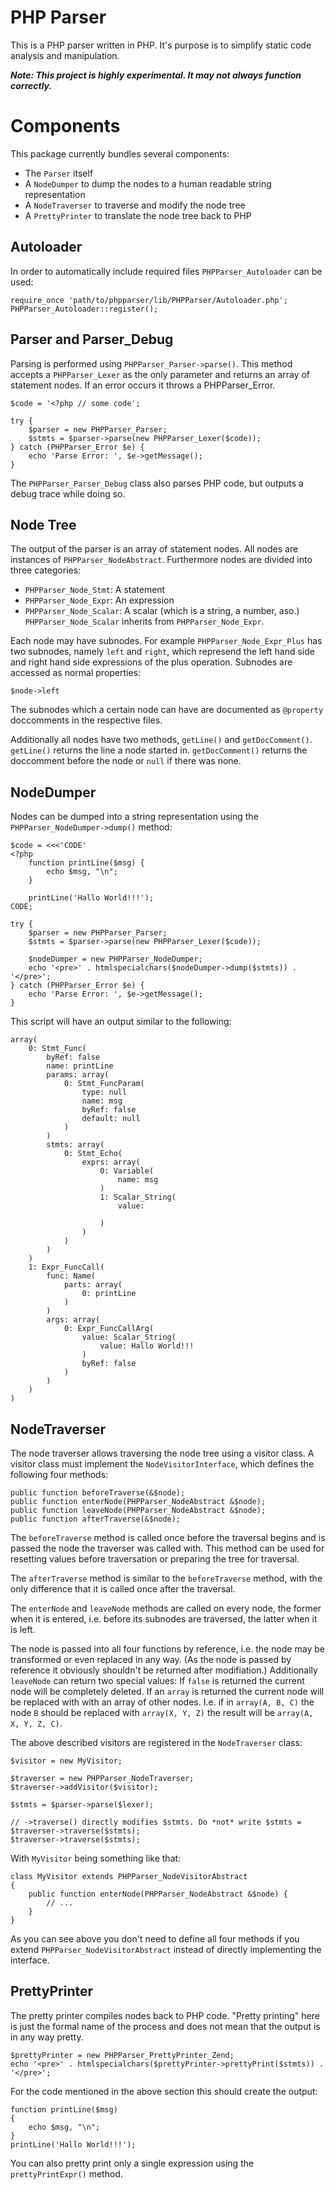 PHP Parser
==========

This is a PHP parser written in PHP. It's purpose is to simplify static code analysis and
manipulation.

***Note: This project is highly experimental. It may not always function correctly.***

Components
==========

This package currently bundles several components:

 * The `Parser` itself
 * A `NodeDumper` to dump the nodes to a human readable string representation
 * A `NodeTraverser` to traverse and modify the node tree
 * A `PrettyPrinter` to translate the node tree back to PHP

Autoloader
----------

In order to automatically include required files `PHPParser_Autoloader` can be used:

    require_once 'path/to/phpparser/lib/PHPParser/Autoloader.php';
    PHPParser_Autoloader::register();

Parser and Parser_Debug
----------------------

Parsing is performed using `PHPParser_Parser->parse()`. This method accepts a `PHPParser_Lexer`
as the only parameter and returns an array of statement nodes. If an error occurs it throws a
PHPParser_Error.

    $code = '<?php // some code';

    try {
        $parser = new PHPParser_Parser;
        $stmts = $parser->parse(new PHPParser_Lexer($code));
    } catch (PHPParser_Error $e) {
        echo 'Parse Error: ', $e->getMessage();
    }

The `PHPParser_Parser_Debug` class also parses PHP code, but outputs a debug trace while doing so.

Node Tree
---------

The output of the parser is an array of statement nodes. All nodes are instances of
`PHPParser_NodeAbstract`. Furthermore nodes are divided into three categories:

 * `PHPParser_Node_Stmt`: A statement
 * `PHPParser_Node_Expr`: An expression
 * `PHPParser_Node_Scalar`: A scalar (which is a string, a number, aso.)
   `PHPParser_Node_Scalar` inherits from `PHPParser_Node_Expr`.

Each node may have subnodes. For example `PHPParser_Node_Expr_Plus` has two subnodes, namely `left`
and `right`, which represend the left hand side and right hand side expressions of the plus operation.
Subnodes are accessed as normal properties:

    $node->left

The subnodes which a certain node can have are documented as `@property` doccomments in the
respective files.

Additionally all nodes have two methods, `getLine()` and `getDocComment()`.
`getLine()` returns the line a node started in.
`getDocComment()` returns the doccomment before the node or `null` if there was none.

NodeDumper
----------

Nodes can be dumped into a string representation using the `PHPParser_NodeDumper->dump()` method:

    $code = <<<'CODE'
    <?php
        function printLine($msg) {
            echo $msg, "\n";
        }

        printLine('Hallo World!!!');
    CODE;

    try {
        $parser = new PHPParser_Parser;
        $stmts = $parser->parse(new PHPParser_Lexer($code));

        $nodeDumper = new PHPParser_NodeDumper;
        echo '<pre>' . htmlspecialchars($nodeDumper->dump($stmts)) . '</pre>';
    } catch (PHPParser_Error $e) {
        echo 'Parse Error: ', $e->getMessage();
    }

This script will have an output similar to the following:

    array(
        0: Stmt_Func(
            byRef: false
            name: printLine
            params: array(
                0: Stmt_FuncParam(
                    type: null
                    name: msg
                    byRef: false
                    default: null
                )
            )
            stmts: array(
                0: Stmt_Echo(
                    exprs: array(
                        0: Variable(
                            name: msg
                        )
                        1: Scalar_String(
                            value:

                        )
                    )
                )
            )
        )
        1: Expr_FuncCall(
            func: Name(
                parts: array(
                    0: printLine
                )
            )
            args: array(
                0: Expr_FuncCallArg(
                    value: Scalar_String(
                        value: Hallo World!!!
                    )
                    byRef: false
                )
            )
        )
    )

NodeTraverser
-------------

The node traverser allows traversing the node tree using a visitor class. A visitor class must
implement the `NodeVisitorInterface`, which defines the following four methods:

    public function beforeTraverse(&$node);
    public function enterNode(PHPParser_NodeAbstract &$node);
    public function leaveNode(PHPParser_NodeAbstract &$node);
    public function afterTraverse(&$node);

The `beforeTraverse` method is called once before the traversal begins and is passed the node the
traverser was called with. This method can be used for resetting values before traversation or
preparing the tree for traversal.

The `afterTraverse` method is similar to the `beforeTraverse` method, with the only difference that
it is called once after the traversal.

The `enterNode` and `leaveNode` methods are called on every node, the former when it is entered, i.e.
before its subnodes are traversed, the latter when it is left.

The node is passed into all four functions by reference, i.e. the node may be transformed or even
replaced in any way. (As the node is passed by reference it obviously shouldn't be returned after
modifiation.) Additionally `leaveNode` can return two special values: If `false` is returned the
current node will be completely deleted. If an `array` is returned the current node will be replaced
with with an array of other nodes. I.e. if in `array(A, B, C)` the node `B` should be replaced with
`array(X, Y, Z)` the result will be `array(A, X, Y, Z, C)`.

The above described visitors are registered in the `NodeTraverser` class:

    $visitor = new MyVisitor;

    $traverser = new PHPParser_NodeTraverser;
    $traverser->addVisitor($visitor);

    $stmts = $parser->parse($lexer);

    // ->traverse() directly modifies $stmts. Do *not* write $stmts = $traverser->traverse($stmts);
    $traverser->traverse($stmts);

With `MyVisitor` being something like that:

    class MyVisitor extends PHPParser_NodeVisitorAbstract
    {
        public function enterNode(PHPParser_NodeAbstract &$node) {
            // ...
        }
    }

As you can see above you don't need to define all four methods if you extend
`PHPParser_NodeVisitorAbstract` instead of directly implementing the interface.

PrettyPrinter
-------------

The pretty printer compiles nodes back to PHP code. "Pretty printing" here is just the formal
name of the process and does not mean that the output is in any way pretty.

    $prettyPrinter = new PHPParser_PrettyPrinter_Zend;
    echo '<pre>' . htmlspecialchars($prettyPrinter->prettyPrint($stmts)) . '</pre>';

For the code mentioned in the above section this should create the output:

    function printLine($msg)
    {
        echo $msg, "\n";
    }
    printLine('Hallo World!!!');

You can also pretty print only a single expression using the `prettyPrintExpr()` method.